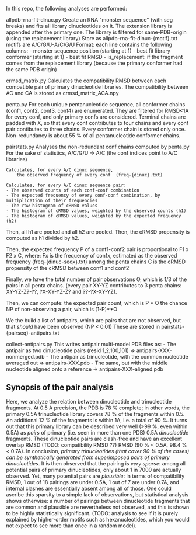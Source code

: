 In this repo, the following analyses are performed:

allpdb-rna-fit-dinuc.py
    Create an RNA "monster sequence" (with seg breaks) and fits all library dinucleotides on it.
        The extension library is appended after the primary one.
        The library is filtered for same-PDB-origin (using the replacement library)
    Store as allpdb-rna-fit-dinuc-{motif}.txt
        motifs are A/C/G/U-A/C/G/U
    Format: each line contains the following columns:
        - monster sequence position (starting at 1)
        - best fit library conformer (starting at 1)
        - best fit RMSD
        - is_replacement: if the fragment comes from the replacement library (because the primary conformer had the same PDB origin)

crmsd_matrix.py
    Calculates the compatibility RMSD between each compatible pair of primary dinucleotide libraries.
    The compatibility between AC and CA is stored as crmsd_matrix_ACA.npy

penta.py
   For each unique pentanucleotide sequence, all conformer chains (conf1, conf2, conf3, conf4) are enumerated.
   They are filtered for RMSD<1A for every conf, and only primary confs are considered.
   Terminal chains are padded with X, so that every conf contributes to four chains and every conf pair contibutes to three chains.
   Every conformer chain is stored only once. Non-redundancy is about 55 % of all pentanucleotide conformer chains.

pairstats.py
    Analyses the non-redundant conf chains computed by penta.py
    For the sake of statistics, A/C/G/U => A/C (the conf indices point to A/C libraries)

    Calculates, for every A/C dinuc sequence,
        the observed frequency of every conf  (freq-{dinuc}.txt)

    Calculates, for every A/C dinuc sequence pair:
    - The observed counts of each conf-conf combination
    - The expected frequency of every conf-conf combination, by multiplication of their frequencies
    - The raw histogram of cRMSD values
    - The histogram of cRMSD values, weighted by the observed counts (h1)
    - The histogram of cRMSD values, weighted by the expected frequency (h2)
  Then, all h1 are pooled and all h2 are pooled. Then, the cRMSD propensity is computed as h1 divided by h2.
  
  Then, the expected frequency P of a conf1-conf2 pair is proportional to F1 x F2 x C, where:
    Fx is the frequency of confx, estimated as the observed frequency (freq-{dinuc-seqx}.txt) among the penta chains
    C is the cRMSD propensity of the cRMSD between conf1 and conf2

  Finally, we have the total number of pair observations O, which is 1/3 of the pairs in all penta chains. (every pair XY-YZ contributes to 3 penta chains: XY-YZ-Z?-??, ?X-XY-YZ-Z? and ??-?X-XY-YZ).

  Then, we can compute:
     the expected pair count, which is P * O
     the chance NP of non-observing a pair, which is (1-P)**O

  We the build a list of antipairs, which are pairs that are not observed, but that *should* have been observed (NP < 0.01)
  These are stored in pairstats-{pairseq}-antipairs.txt

collect-antipairs.py
    This writes antipair multi-model PDB files as:
    - The antipair as two dinucleotide pairs (resid 1,2,100,101) => antipairs-XXX-nonmerged.pdb
    - The antipair as trinucleotide, with the common nucleotide averaged out => antipairs-XXX.pdb
    - The same, but with the middle nucleotide aligned onto a reference => antipairs-XXX-aligned.pdb

## Synopsis of the pair analysis

Here, we analyze the relation between dinucleotide and trinucleotide fragments. At 0.5 A precision, the PDB is 78 % complete; in other words, the primary 0.5A trinucleotide library covers 78 % of the fragments within 0.5. An additional 12 % of the fragments is within 1A, i.e. a total of 90 %. It turns out that this primary library can be described very well (>99 %, even within 0.5A) as *pairs* of primary (i.e. seen in more than one PDB) 0.5A *dinucleotide* fragments. These dinucleotide pairs are clash-free and have an excellent overlap RMSD (TODO: compatibility RMSD ??) RMSD (90 % < 0.5A, 98.4 % < 0.7A). In conclusion, *primary trinucleotides (that cover 90 % of the cases) can be synthetically generated from superimposed pairs of primary dinucleotides*. It is then observed that the pairing is *very sparse*: among all potential pairs of primary dinucleotides, only about 1 in 7000 are actually observed. Yet, many potential pairs are *plausible*: in terms of compatibility RMSD, 1 out of 18 pairings are under 0.5A, 1 out of 7 are under 0.7A, and internal clashes are essentially absent among all of those. One could ascribe this sparsity to a simple lack of observations, but statistical analysis shows otherwise: a number of pairings between dinucleotide fragments that are common and plausible are nevertheless not observed, and this is shown to be highly statistically significant. (TODO: analysis to see if it is purely explained by higher-order motifs such as hexanucleotides, which you would not expect to see more than once in a random model).  
